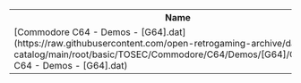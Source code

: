 <table>
<tr><th>Name</th><th>Size</th></tr>
<tr><td>[Commodore C64 - Demos - [G64].dat](https://raw.githubusercontent.com/open-retrogaming-archive/dat-catalog/main/root/basic/TOSEC/Commodore/C64/Demos/[G64]/Commodore C64 - Demos - [G64].dat)</td><td>9151</td></tr>
</table>

